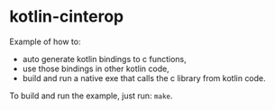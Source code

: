 # kotlin-cinterop
Example of how to:
 - auto generate kotlin bindings to c functions,
 - use those bindings in other kotlin code,
 - build and run a native exe that calls the c library from kotlin code.

To build and run the example, just run: `make`.
